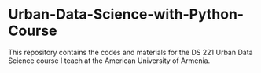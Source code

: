 # Urban-Data-Science-with-Python-Course
This repository contains the codes and materials for the DS 221 Urban Data Science course I teach at the American University of Armenia.
